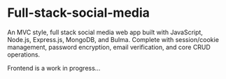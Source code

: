 # Full-stack-social-media
An MVC style, full stack social media web app built with JavaScript, Node.js, Express.js, MongoDB, and Bulma. 
Complete with session/cookie management, password encryption, email verification, and core CRUD operations.

Frontend is a work in progress...



